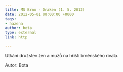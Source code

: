 ```yaml
---
title: MS Brno - Draken (1. 5. 2012)
date: 2012-05-01 00:00:00 +0000
tags:
- hazena
author: bota
type: external
link: http

---
```

Utkání družstev žen a mužů na hřišti brněnského rivala.

Autor: Bota
